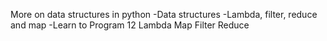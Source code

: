 More on data structures in python
-Data structures
-Lambda, filter, reduce and map
-Learn to Program 12 Lambda Map Filter Reduce